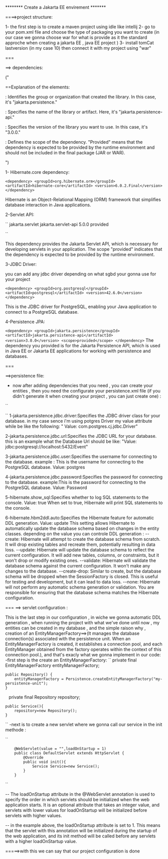 ******** Create a Jakarta EE envirement *******

====>project structure:

1- the first step is to create a maven project using idle like intellij
2- go to your pom.xml file and choose the type of packaging you want to create (in our case we gonna choose war for what is provide as it the standard approche when creating a jakarta EE , java EE  project  ) 
3- install tomCat lastversion (in my case 10) then connect it with my project using "war"

===

==> dependencies:

("

==Explanation of the elements:

<groupId>: Identifies the group or organization that created the library. In this case, it's "jakarta.persistence."

<artifactId>: Specifies the name of the library or artifact. Here, it's "jakarta.persistence-api."

<version>: Specifies the version of the library you want to use. In this case, it's "3.0.0."

<scope>: Defines the scope of the dependency. "Provided" means that the dependency is expected to be provided by the runtime environment and should not be included in the final package (JAR or WAR).

")


1- Hibernate.core dependency:

`` <dependency>
      <groupId>org.hibernate.orm</groupId>
      <artifactId>hibernate-core</artifactId>
      <version>6.0.2.Final</version>
    </dependency>
``

Hibernate is an Object-Relational Mapping (ORM) framework that simplifies database interaction in Java applications.

2-Servlet API:

``
        <dependency>
            <groupId>jakarta.servlet</groupId>
            <artifactId>jakarta.servlet-api</artifactId>
            <version>5.0.0</version>
            <scope>provided</scope>
        </dependency>
        
``

This dependency provides the Jakarta Servlet API, which is necessary for developing servlets in your application. The scope "provided" indicates that the dependency is expected to be provided by the runtime environment.

3-JDBC Driver:

you can add any jdbc driver depending on what sgbd your gonna use for your project

``
    <dependency>
      <groupId>org.postgresql</groupId>
      <artifactId>postgresql</artifactId>
      <version>42.6.0</version>
    </dependency>
``

This is the JDBC driver for PostgreSQL, enabling your Java application to connect to a PostgreSQL database.

4-Persistence JPA:

``
    <dependency>
        <groupId>jakarta.persistence</groupId>
        <artifactId>jakarta.persistence-api</artifactId>
        <version>3.0.0</version>
        <scope>provided</scope>
    </dependency>
``
The dependency you provided is for the Jakarta Persistence API, which is used in Java EE or Jakarta EE applications for working with persistence and databases. 


=== 

==>persistence file:

- now after adding dependencies that you need  , you can create your entities , then you need the configurate your persistence.xml file (if you didn't generate it when creating your project , you can just create one) :

``
    <persistence xmlns="https://jakarta.ee/xml/ns/persistence"
                xmlns:xsi="http://www.w3.org/2001/XMLSchema-instance"
                xsi:schemaLocation="https://jakarta.ee/xml/ns/persistence https://jakarta.ee/xml/ns/persistence/persistence_3_0.xsd"
                version="3.0">
    <persistence-unit name="my-persistence-unit" transaction-type="RESOURCE_LOCAL">
        <properties>
        <property name="jakarta.persistence.jdbc.driver" value="--add databese driver path-"/>
        <property name="jakarta.persistence.jdbc.url" value="-- add the database URL --"/>
        <property name="jakarta.persistence.jdbc.user" value="--your database username--"/>
        <property name="hibernate.show_sql" value="true"/>
        <property name="jakarta.persistence.jdbc.password" value="--your database password--"/>
        <property name="hibernate.hbm2ddl.auto" value="update"/>
        </properties>
    </persistence-unit>
    </persistence>

``
1-jakarta.persistence.jdbc.driver:Specifies the JDBC driver class for your database.
                                in my case sence i'm using potgres Driver my value attribute while be like the following:
                                " Value: com.postgres.cj.jdbc.Driver"

2-jakarta.persistence.jdbc.url:Specifies the JDBC URL for your database.
                               this is an example what the Database Url should be like:
                               "Value: jdbc:postgresql://localhost:5432/Event"

3-jakarta.persistence.jdbc.user:Specifies the username for connecting to the database.
                                example : This is the username for connecting to the PostgreSQL database.
                                Value: postgres

4-jakarta.persistence.jdbc.password:Specifies the password for connecting to the database.
                                    example:This is the password for connecting to the PostgreSQL database.
                                    Value: Password

5-hibernate.show_sql:Specifies whether to log SQL statements to the console.
                     Value: true
                    When set to true, Hibernate will print SQL statements to the console.

6-hibernate.hbm2ddl.auto:Specifies the Hibernate feature for automatic DDL generation.
                         Value: update
                         This setting allows Hibernate to automatically update the database schema based on changes in the entity classes.
                         depending on the value you can controle DDL generation :
                            --create:
                                    Hibernate will attempt to create the database schema from scratch.
                                    It will drop existing tables and recreate them, potentially resulting in data loss.
                            --update:
                                    Hibernate will update the database schema to reflect the current configuration.
                                    It will add new tables, columns, or constraints, but it won't drop or modify existing ones.
                            --validate:
                                    Hibernate will validate the database schema against the current configuration.
                                    It won't make any changes to the database.
                            --create-drop:
                                    Similar to create, but the database schema will be dropped when the SessionFactory is closed.
                                    This is useful for testing and development, but it can lead to data loss.
                            --none:
                                    Hibernate will not perform any automatic schema generation or validation.
                                    You are responsible for ensuring that the database schema matches the Hibernate configuration.

===
==> servlet configuration :

This is the last step in our configuration , in wiche we gonna automatic DDL generation , when running the project with what we've done until now , my entities can be created in my database , and the simple raison why , creation of an EntityManagerFactory==>(It manages the database connection(s) associated with the persistence unit. When an EntityManagerFactory is created, it establishes a connection pool, and each EntityManager obtained from the factory operates within the context of this connection pool.), and that's exacly what we gonna implement in our code:
-first step is the create an EntityManagerFactory:
 ``
    private final EntityManagerFactory entityManagerFactory;

    public Repository() {
        entityManagerFactory = Persistence.createEntityManagerFactory("my-persistence-unit");
    }

 ``
 ``
     private final Repository repository;

    public Service(){
        repository=new Repository();
    }

 ``
-next is to create a new servlet where we gonna call our service in the init methode :

``

        @WebServlet(value = "",loadOnStartup = 1)
        public class DefaultServlet extends HttpServlet {
            @Override
            public void init(){
                Service Service=new Service();
            }
        }

``

-- The loadOnStartup attribute in the @WebServlet annotation is used to specify the order in which servlets should be initialized when the web application starts. It is an optional attribute that takes an integer value, and servlets with lower values for loadOnStartup will be initialized before servlets with higher values.

-- in the example above, the loadOnStartup attribute is set to 1. This means that the servlet with this annotation will be initialized during the startup of the web application, and its init method will be called before any servlets with a higher loadOnStartup value.

=====>with this we can say that our project configuration is done
